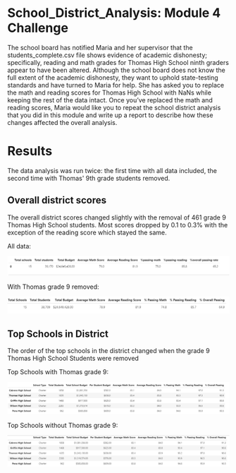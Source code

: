 # School_District_Analysis: Module 4 Challenge

The school board has notified Maria and her supervisor that the students_complete.csv file shows evidence of academic dishonesty; specifically, reading and math grades for Thomas High School ninth graders appear to have been altered. Although the school board does not know the full extent of the academic dishonesty, they want to uphold state-testing standards and have turned to Maria for help. She has asked you to replace the math and reading scores for Thomas High School with NaNs while keeping the rest of the data intact. Once you’ve replaced the math and reading scores, Maria would like you to repeat the school district analysis that you did in this module and write up a report to describe how these changes affected the overall analysis.

# Results

The data analysis was run twice: the first time with all data included, the second time with Thomas' 9th grade students removed. 

## Overall district scores

The overall district scores changed slightly with the removal of 461 grade 9 Thomas High School students.  Most scores dropped by 0.1 to 0.3% with the exception of the reading score which stayed the same.  

All data: 

![district_WT](https://github.com/JaniceBgithub/School_District_Analysis/blob/master/Resources/district_WT.png)

With Thomas grade 9 removed: 

![district_NT](https://github.com/JaniceBgithub/School_District_Analysis/blob/master/Resources/district_NT.png)

## Top Schools in District

The order of the top schools in the district changed when the grade 9 Thomas High School Students were removed

Top Schools with Thomas grade 9:

![Top_schools_WT](https://github.com/JaniceBgithub/School_District_Analysis/blob/master/Resources/top_school_WT.png)

Top Schools without Thomas grade 9:

![Top_schools_NT](https://github.com/JaniceBgithub/School_District_Analysis/blob/master/Resources/top_school_NT.png)

